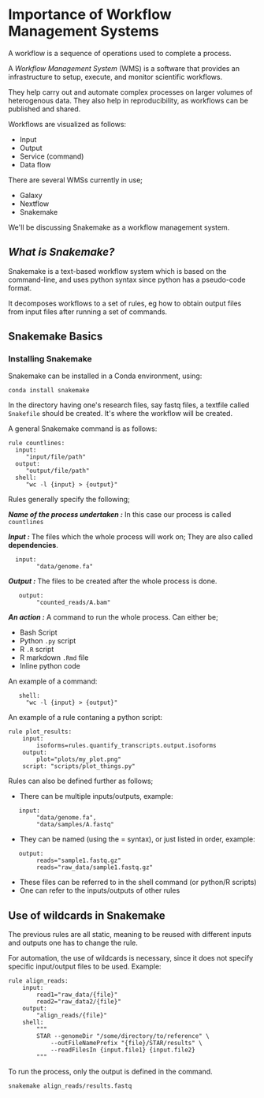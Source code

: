 # **Importance of Workflow Management Systems**

A workflow is a sequence of operations used to complete a process.

A _Workflow Management System_ (WMS) is a software that provides an infrastructure to setup, execute, and monitor scientific workflows.

They help carry out and automate complex processes on larger volumes of heterogenous data. They also help in reproducibility, as workflows can be published and shared.

Workflows are visualized as follows:

* Input
* Output
* Service (command)
* Data flow

There are several WMSs currently in use;

* Galaxy
* Nextflow
* Snakemake

We'll be discussing Snakemake as a workflow management system.


##  _**What is Snakemake?**_

Snakemake is a text-based workflow system which is based on the command-line, and uses python syntax since python has a pseudo-code format.

It decomposes workflows to a set of rules, eg how to obtain output files from input files after running a set of commands.


## **Snakemake Basics**

### Installing Snakemake

Snakemake can be installed in a Conda environment, using:

`conda install snakemake`


In the directory having one's research files, say fastq files, a textfile called `Snakefile` should be created. It's where the workflow will be created.


A general Snakemake command is as follows:

```
rule countlines:
  input:
     "input/file/path"
  output:
     "output/file/path"
  shell:
     "wc -l {input} > {output}"

```


Rules generally specify the following;

_**Name of the process undertaken :**_ In this case our process is called `countlines` 

_**Input :**_ The files which the whole process will work on; They are also called **dependencies**.

```
  input:
        "data/genome.fa"
```

_**Output :**_ The files to be created after the whole process is done.

```
   output:
        "counted_reads/A.bam"
```

_**An action :**_ A command to run the whole process. Can either be;

* Bash Script
* Python `.py` script
* R `.R` script
* R markdown `.Rmd` file
* Inline python code

An example of a command:

```
   shell:
     "wc -l {input} > {output}"
```

An example of a rule contaning a python script:

```
rule plot_results:
    input:
        isoforms=rules.quantify_transcripts.output.isoforms
    output:
        plot="plots/my_plot.png"
    script: "scripts/plot_things.py"
```


Rules can also be defined further as follows;

* There can be multiple inputs/outputs, example:

```
   input:
        "data/genome.fa",
        "data/samples/A.fastq"   
```

* They can be named (using the = syntax), or just listed in order, example:

```
   output:
        reads="sample1.fastq.gz"
        reads="raw_data/sample1.fastq.gz"
```

* These files can be referred to in the shell command (or python/R scripts)
* One can refer to the inputs/outputs of other rules 


## **Use of wildcards in Snakemake**

The previous rules are all static, meaning to be reused with different inputs and outputs one has to change the rule.

For automation, the use of wildcards is necessary, since it does not specify specific input/output files to be used. Example:

```
rule align_reads:
    input:
        read1="raw_data/{file}"
        read2="raw_data2/{file}"
    output:
        "align_reads/{file}"
    shell:
        """
        STAR --genomeDir "/some/directory/to/reference" \
            --outFileNamePrefix "{file}/STAR/results" \
            --readFilesIn {input.file1} {input.file2}
        """
```

To run the process, only the output is defined in the command.

`snakemake align_reads/results.fastq`








